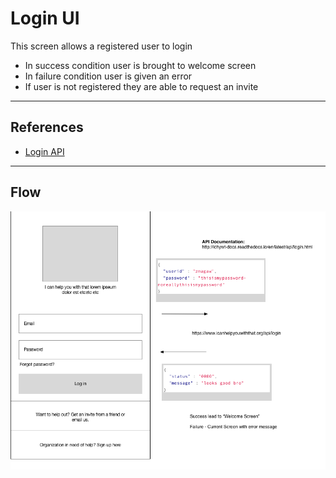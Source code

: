# Login UI
This screen allows a registered user to login
 - In success condition user is brought to welcome screen
 - In failure condition user is given an error 
 - If user is not registered they are able to request an invite

---
## References
 -  [Login API](../api/login.md)

---
## Flow
![Login UI to Login API](./pngs/loginUI_loginAPI.png "Login UI to Login API")